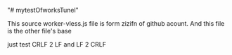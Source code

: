"# mytestOfworksTunel" 

This source worker-vless.js file is form zizifn of github acount.
And this file is the other file's base

just test CRLF 2 LF
and LF 2 CRLF
